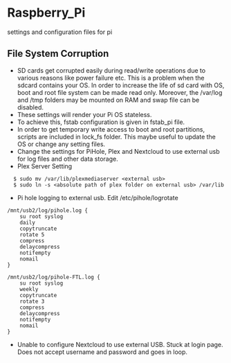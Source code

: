 # Raspberry_Pi
settings and configuration files for pi

## File System Corruption
* SD cards get corrupted easily during read/write operations due to various reasons like power failure etc. This is a problem when the sdcard contains your OS. In order to increase the life of sd card with OS, boot and root file system can be made read only. Moreover, the /var/log and /tmp folders may be mounted on RAM and swap file can be disabled.
* These settings will render your Pi OS stateless.
* To achieve this, fstab configuration is given in fstab_pi file.
* In order to get temporary write access to boot and root partitions, scripts are included in lock_fs folder. This maybe useful to update the OS or change any setting files.
* Change the settings for PiHole, Plex and Nextcloud to use external usb for log files and other data storage.
* Plex Server Setting
```
  $ sudo mv /var/lib/plexmediaserver <external usb>
  $ sudo ln -s <absolute path of plex folder on external usb> /var/lib
```
* Pi hole logging to external usb. Edit /etc/pihole/logrotate
```
/mnt/usb2/log/pihole.log {
	su root syslog
	daily
	copytruncate
	rotate 5
	compress
	delaycompress
	notifempty
	nomail
}

/mnt/usb2/log/pihole-FTL.log {
	su root syslog
	weekly
	copytruncate
	rotate 3
	compress
	delaycompress
	notifempty
	nomail
}
```
* Unable to configure Nextcloud to use external USB. Stuck at login page. Does not accept username and password and goes in loop.
